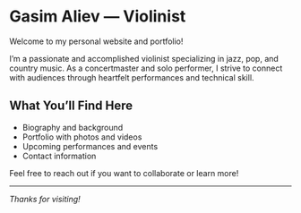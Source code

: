 # Gasim Aliev — Violinist

Welcome to my personal website and portfolio!

I’m a passionate and accomplished violinist specializing in jazz, pop, and country music. As a concertmaster and solo performer, I strive to connect with audiences through heartfelt performances and technical skill.

## What You’ll Find Here
- Biography and background
- Portfolio with photos and videos
- Upcoming performances and events
- Contact information

Feel free to reach out if you want to collaborate or learn more!

---

*Thanks for visiting!*
